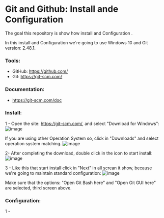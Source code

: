 # Git and Github: Install ande Configuration
The goal this repository is show how install and Configuration .

In this install and Configuration we're going to use Windows 10 and Git version: 2.48.1.

### Tools:

- GitHub: https://github.com/
- Git: https://git-scm.com/

### Documentation:

- https://git-scm.com/doc


### Install:

1 - Open the site: https://git-scm.com/, and select "Download for Windows":
![image](https://github.com/user-attachments/assets/125f50e0-0599-4cbb-aa90-a09051f5fa50)

If you are using other Operation System so, click in "Downloads" and select operation system matching.
![image](https://github.com/user-attachments/assets/baa3bf36-9a6f-4592-8b60-f4a10f697e1b)

2- After completing the download, double click in the icon to start install:
![image](https://github.com/user-attachments/assets/f050ef51-057a-46dc-8a81-8e6a98a21417)

3 - Like this that start install click in "Next" in all screan it show, because we're going to maintain standard configuration:
![image](https://github.com/user-attachments/assets/ef4e05e5-f963-42d0-8518-9c9401dc9192)

Make sure that the options: "Open Git Bash here" and "Open Git GUI here" are selected, third screen above.


### Configuration:

1 - 
